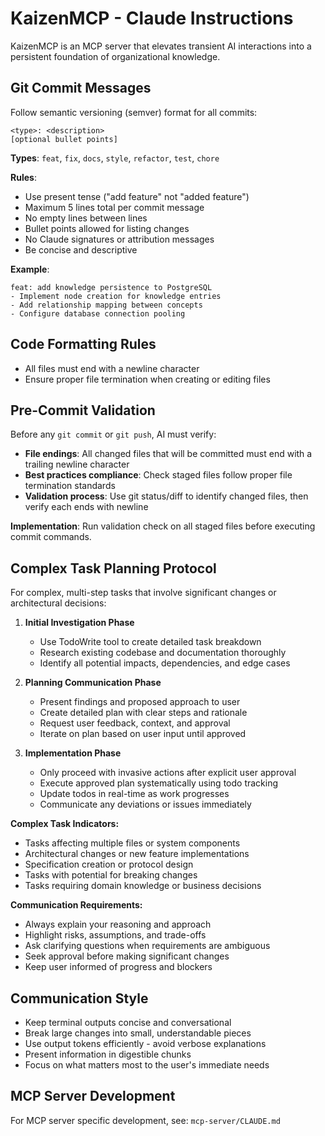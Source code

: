 # KaizenMCP - Claude Instructions

KaizenMCP is an MCP server that elevates transient AI interactions into a persistent foundation of organizational knowledge.

## Git Commit Messages

Follow semantic versioning (semver) format for all commits:

```
<type>: <description>
[optional bullet points]
```

**Types**: `feat`, `fix`, `docs`, `style`, `refactor`, `test`, `chore`

**Rules**:
- Use present tense ("add feature" not "added feature")
- Maximum 5 lines total per commit message
- No empty lines between lines
- Bullet points allowed for listing changes
- No Claude signatures or attribution messages
- Be concise and descriptive

**Example**:
```
feat: add knowledge persistence to PostgreSQL
- Implement node creation for knowledge entries
- Add relationship mapping between concepts
- Configure database connection pooling
```

## Code Formatting Rules

- All files must end with a newline character
- Ensure proper file termination when creating or editing files

## Pre-Commit Validation

Before any `git commit` or `git push`, AI must verify:

- **File endings**: All changed files that will be committed must end with a trailing newline character
- **Best practices compliance**: Check staged files follow proper file termination standards
- **Validation process**: Use git status/diff to identify changed files, then verify each ends with newline

**Implementation**: Run validation check on all staged files before executing commit commands.

## Complex Task Planning Protocol

For complex, multi-step tasks that involve significant changes or architectural decisions:

1. **Initial Investigation Phase**
   - Use TodoWrite tool to create detailed task breakdown
   - Research existing codebase and documentation thoroughly
   - Identify all potential impacts, dependencies, and edge cases

2. **Planning Communication Phase**
   - Present findings and proposed approach to user
   - Create detailed plan with clear steps and rationale
   - Request user feedback, context, and approval
   - Iterate on plan based on user input until approved

3. **Implementation Phase**
   - Only proceed with invasive actions after explicit user approval
   - Execute approved plan systematically using todo tracking
   - Update todos in real-time as work progresses
   - Communicate any deviations or issues immediately

**Complex Task Indicators:**
- Tasks affecting multiple files or system components
- Architectural changes or new feature implementations
- Specification creation or protocol design
- Tasks with potential for breaking changes
- Tasks requiring domain knowledge or business decisions

**Communication Requirements:**
- Always explain your reasoning and approach
- Highlight risks, assumptions, and trade-offs
- Ask clarifying questions when requirements are ambiguous
- Seek approval before making significant changes
- Keep user informed of progress and blockers

## Communication Style

- Keep terminal outputs concise and conversational
- Break large changes into small, understandable pieces
- Use output tokens efficiently - avoid verbose explanations
- Present information in digestible chunks
- Focus on what matters most to the user's immediate needs

## MCP Server Development

For MCP server specific development, see: `mcp-server/CLAUDE.md`